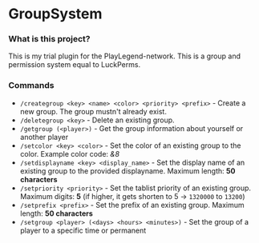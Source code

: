# GroupSystem
### What is this project? 
This is my trial plugin for the PlayLegend-network. This is a group and permission system equal to LuckPerms. 

### Commands
- `/creategroup <key> <name> <color> <priority> <prefix>` - Create a new group. The group mustn't already exist.   
- `/deletegroup <key>` - Delete an existing group.
- `/getgroup (<player>)` - Get the group information about yourself or another player   
- `/setcolor <key> <color>` - Set the color of an existing group to the color. Example color code: *&8*   
- `/setdisplayname <key> <display_name>` - Set the display name of an existing group to the provided displayname. Maximum length: **50 characters**
- `/setpriority <priority>` - Set the tablist priority of an existing group. Maximum digits: **5** (if higher, it gets shorten to 5 -> `1320000` to `13200`)
- `/setprefix <prefix>` - Set the prefix of an existing group. Maximum length: **50 characters**
- `/setgroup <player> (<days> <hours> <minutes>)` - Set the group of a player to a specific time or permanent